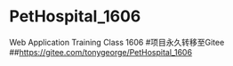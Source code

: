 # PetHospital_1606
Web Application Training Class 1606
#项目永久转移至Gitee 
##https://gitee.com/tonygeorge/PetHospital_1606
